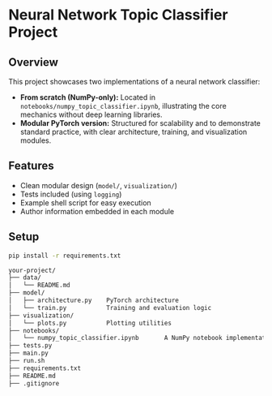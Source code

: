 # Neural Network Topic Classifier Project

## Overview

This project showcases two implementations of a neural network classifier:

- **From scratch (NumPy-only):** Located in `notebooks/numpy_topic_classifier.ipynb`, illustrating the core mechanics without deep learning libraries.
- **Modular PyTorch version:** Structured for scalability and to demonstrate standard practice, with clear architecture, training, and visualization modules.

## Features

- Clean modular design (`model/`, `visualization/`)
- Tests included (using `logging`)
- Example shell script for easy execution
- Author information embedded in each module

## Setup

```bash
pip install -r requirements.txt

your-project/
├── data/
│   └── README.md
├── model/
│   ├── architecture.py    PyTorch architecture
│   └── train.py           Training and evaluation logic
├── visualization/
│   └── plots.py           Plotting utilities
├── notebooks/
│   └── numpy_topic_classifier.ipynb       A NumPy notebook implementation.
├── tests.py
├── main.py
├── run.sh
├── requirements.txt
├── README.md
├── .gitignore
